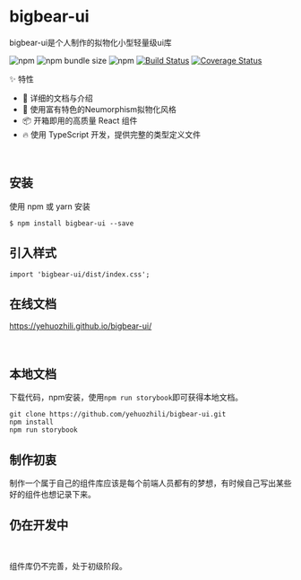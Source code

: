 # bigbear-ui
bigbear-ui是个人制作的拟物化小型轻量级ui库

![npm](https://img.shields.io/npm/v/bigbear-ui)
![npm bundle size](https://img.shields.io/bundlephobia/min/bigbear-ui)
![npm](https://img.shields.io/npm/dt/bigbear-ui)
[![Build Status](https://travis-ci.com/yehuozhili/bigbear-ui.svg?branch=master)](https://travis-ci.com/yehuozhili/bigbear-ui)
[![Coverage Status](https://coveralls.io/repos/github/yehuozhili/bigbear-ui/badge.svg?branch=master)](https://coveralls.io/github/yehuozhili/bigbear-ui?branch=master)

✨ 特性


- 📕 详细的文档与介绍
- 🎨 使用富有特色的Neumorphism拟物化风格
- 📦 开箱即用的高质量 React 组件
- 🔥 使用 TypeScript 开发，提供完整的类型定义文件


<br/>

## 安装
使用 npm 或 yarn 安装

```
$ npm install bigbear-ui --save
```

## 引入样式

```
import 'bigbear-ui/dist/index.css';
```

## 在线文档

https://yehuozhili.github.io/bigbear-ui/

<br/>


## 本地文档

下载代码，npm安装，使用`npm run storybook`即可获得本地文档。
```
git clone https://github.com/yehuozhili/bigbear-ui.git
npm install 
npm run storybook
```

## 制作初衷

制作一个属于自己的组件库应该是每个前端人员都有的梦想，有时候自己写出某些好的组件也想记录下来。


## 仍在开发中

<br/>


组件库仍不完善，处于初级阶段。